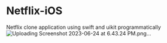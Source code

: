 # Netflix-iOS
Netflix clone application using swift and uikit programmatically
![Uploading Screenshot 2023-06-24 at 6.43.24 PM.png…]()
